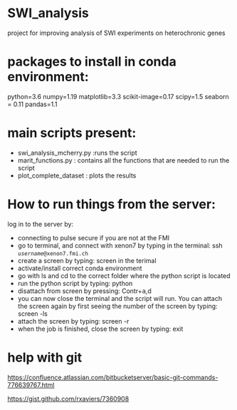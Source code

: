 # SWI_analysis
project for improving analysis of SWI experiments on heterochronic genes

# packages to install in conda environment:
python=3.6
numpy=1.19
matplotlib=3.3
scikit-image=0.17
scipy=1.5 
seaborn = 0.11
pandas=1.1

# main scripts present:
- swi_analysis_mcherry.py :runs the script
- marit_functions.py  : contains all the functions that are needed to run the script
- plot_complete_dataset : plots the results

# How to run things from the server:
log in to the server by:
- connecting to pulse secure if you are not at the FMI
- go to terminal, and connect with xenon7 by typing in the terminal: ssh  <code><i>username</i>@xenon7.fmi.ch</code>
- create a screen by typing: screen in the terimal
- activate/install correct conda environment
- go with ls and cd to the correct folder where the python script is located
- run the python script by typing: python <name of the file.py>
- disattach from screen by pressing: Contr+<kbd>a</kbd>,d
- you can now close the terminal and the script will run. You can attach the screen again by first seeing the number of the screen by typing: screen -ls
- attach the screen by typing: screen -r <number>
- when the job is finished, close the screen by typing: exit
  
# help with git
https://confluence.atlassian.com/bitbucketserver/basic-git-commands-776639767.html

https://gist.github.com/rxaviers/7360908
